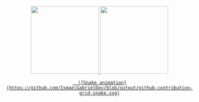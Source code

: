 <div align = "center">
  <a href="https://github.com/IsmaelGabrielDev">
  <img height = "180em" src = "https://github-readme-stats.vercel.app/api?username=IsmaelGabrielDev&show_icons=true&theme=dark&include_all_commits=true&count_private=true" />
  <img height = "180em" src = "https://github-readme-stats.vercel.app/api/top-langs/?username=IsmaelGabrielDev&layout=compact&langs_count=7&theme=dark" />
    
      ![Snake animation](https://github.com/IsmaelGabrielDev/blob/output/github-contribution-grid-snake.svg)
    
</div>

